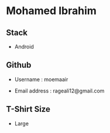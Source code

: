 # Mohamed Ibrahim

## Stack
<ul><li>Android</li></ul>

## Github 
<ul><li>Username : moemaair</li></ul>
<ul><li>Email address : rageali12@gmail.com</li></ul>

## T-Shirt Size
<ul><li>Large</li><u/l>